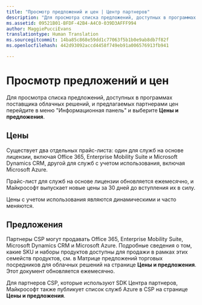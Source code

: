 ```yaml
---
title: "Просмотр предложений и цен | Центр партнеров"
description: "Для просмотра списка предложений, доступных в программах поставщика облачных решений, и предлагаемых партнерами цен перейдите в меню &quot;Информационная панель&quot; и выберите &quot;Цены и предложения&quot;."
ms.assetid: 09521B01-BFDF-42B4-A4C0-039D3AFFF994
author: MaggiePucciEvans
translationtype: Human Translation
ms.sourcegitcommit: 14ba85c868e59dd1c77063f5b1b0e9ab8db7f82f
ms.openlocfilehash: 442d93092accd4458f749eb91a006576913fb941

---
```


# Просмотр предложений и цен


Для просмотра списка предложений, доступных в программах поставщика облачных решений, и предлагаемых партнерами цен перейдите в меню "Информационная панель" и выберите **Цены и предложения**.

## Цены


Существует два отдельных прайс-листа: один для служб на основе лицензии, включая Office 365, Enterprise Mobility Suite и Microsoft Dynamics CRM, другой для служб с учетом использования, включая Microsoft Azure.

Прайс-лист для служб на основе лицензии обновляется ежемесячно, и Майкрософт выпускает новые цены за 30 дней до вступления их в силу.

Цены с учетом использования являются динамическими и часто меняются.

## Предложения


Партнеры CSP могут продавать Office 365, Enterprise Mobility Suite, Microsoft Dynamics CRM и Microsoft Azure. Подробные сведения о том, какие SKU и наборы продуктов доступны для продажи в рамках этих семейств продуктов, см. в Матрице предложений торговых посредников для облачных решений на странице **Цены и предложения**. Этот документ обновляется ежемесячно.

Для партнеров CSP, которые используют SDK Центра партнеров, Майкрософт также публикует список служб Azure в CSP на странице **Цены и предложения**.

 

 






<!--HONumber=Nov16_HO4-->


